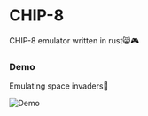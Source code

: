 # CHIP-8
CHIP-8 emulator written in rust😸🎮

### Demo
Emulating space invaders👾

![Demo](https://user-images.githubusercontent.com/19911867/138259889-440cfd3d-411e-4e6b-b422-eef6d60e1883.gif)


